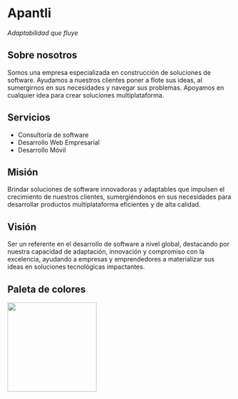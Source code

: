# Apantli
*Adaptabilidad que fluye*

## Sobre nosotros
Somos una empresa especializada en construcción de soluciones de software. Ayudamos a nuestros clientes poner a flote sus ideas, al sumergirnos en sus necesidades y navegar sus problemas. Apoyamos en cualquier idea para crear soluciones multiplataforma. 

## Servicios
- Consultoría de software
- Desarrollo Web Empresarial
- Desarrollo Móvil

## Misión
Brindar soluciones de software innovadoras y adaptables que impulsen el crecimiento de nuestros clientes, sumergiéndonos en sus necesidades para desarrollar productos multiplataforma eficientes y de alta calidad.

## Visión
Ser un referente en el desarrollo de software a nivel global, destacando por nuestra capacidad de adaptación, innovación y compromiso con la excelencia, ayudando a empresas y emprendedores a materializar sus ideas en soluciones tecnológicas impactantes.

## Paleta de colores
<img src="https://github.com/user-attachments/assets/6600aaaa-6664-438f-a6a6-917986678331" height=200 />

